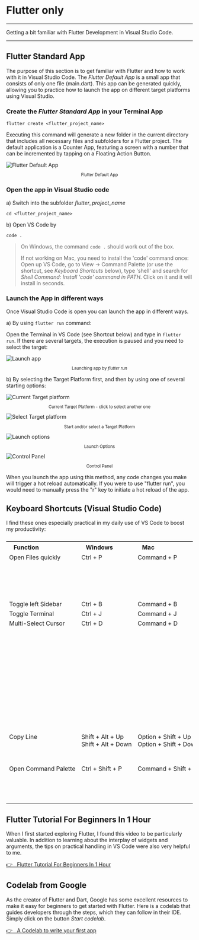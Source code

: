 # Flutter only

---

Getting a bit familiar with Flutter Development in Visual Studio Code.

---

## Flutter Standard App

The purpose of this section is to get familiar with Flutter and how to work with it in Visual Studio Code. The _Flutter Default App_ is a small app that consists of only one file (main.dart). This app can be generated quickly, allowing you to practice how to launch the app on different target platforms using Visual Studio.

### Create the _Flutter Standard App_ in your Terminal App

```
flutter create <flutter_project_name>
```

Executing this command will generate a new folder in the current directory that includes all necessary files and subfolders for a Flutter project. The default application is a Counter App, featuring a screen with a number that can be incremented by tapping on a Floating Action Button.

<figure style="margin:0;"><img src="../../assets/launchapp/flutter_default_app.jpg" alt="Flutter Default App"><figcaption style="font-size: 0.8em;text-align:center;"><p>Flutter Default App</p></figcaption></figure>

### Open the app in Visual Studio code

a) Switch into the subfolder _flutter_project_name_

```
cd <flutter_project_name>
```

b) Open VS Code by

```
code .
```

> On Windows, the command `code .` should work out of the box.
>
> If not working on Mac, you need to install the 'code' command once:
> Open up VS Code, go to View -> Command Palette (or use the shortcut, see _Keyboard Shortcuts_ below), type 'shell' and search for
> _Shell Command: Install 'code' command in PATH_. Click on it and it will install in seconds.

### Launch the App in different ways

Once Visual Studio Code is open you can launch the app in different ways.

a) By using `flutter run` command:

Open the Terminal in VS Code (see Shortcut below) and type in `flutter run`. If there are several targets, the execution is paused and you need to select the target:

<figure style="margin:0;"><img src="../../assets/flutter_run.jpg" alt="Launch app"><figcaption style="font-size: 0.8em;text-align:center;"><p>Launching app by <i>flutter run</i></p></figcaption></figure>

b) By selecting the Target Platform first, and then by using one of several starting options:

<figure style="margin:0;"><img src="../../assets/launchapp/launch1.jpg" alt="Current Target platform"><figcaption style="font-size: 0.8em;text-align:center;"><p>Current Target Platform - click to select another one</p></figcaption></figure>

<figure style="margin:0;"><img src="../../assets/launchapp/launch2.jpg" alt="Select Target platform"><figcaption style="font-size: 0.8em;text-align:center;"><p>Start and/or select a Target Platform</p></figcaption></figure>

<figure style="margin:0;"><img src="../../assets/launchapp/launch3.jpg" alt="Launch options"><figcaption style="font-size: 0.8em;text-align:center;"><p>Launch Options</p></figcaption></figure>

<figure style="margin:0;"><img src="../../assets/launchapp/launch4.jpg" alt="Control Panel"><figcaption style="font-size: 0.8em;text-align:center;"><p>Control Panel</p></figcaption></figure>

When you launch the app using this method, any code changes you make will trigger a hot reload automatically. If you were to use "flutter run", you would need to manually press the "r" key to initiate a hot reload of the app.

## Keyboard Shortcuts (Visual Studio Code)

I find these ones especially practical in my daily use of VS Code to boost my productivity:

<table style="display: flex; justify-content: left;">
<tr><th style="text-align:left;padding:5px 20px;">Function</th><th style="text-align:left;padding:5px 20px;">Windows</th><th style="text-align:left;padding:5px 20px;">Mac</th><th>Usage</th></th></tr>
<tr><td style="white-space:nowrap;vertical-align:top;">Open Files quickly</td><td style="white-space:nowrap;vertical-align:top;">Ctrl + P</td>
<td style="white-space:nowrap;vertical-align:top;">Command + P</td><td style="vertical-align:top;">Use the shortcut and start typing the name of the file...</td></tr>
<tr><td style="white-space:nowrap;vertical-align:top;">Toggle left Sidebar</td><td style="white-space:nowrap;vertical-align:top;">Ctrl + B</td>
<td style="white-space:nowrap;vertical-align:top;">Command + B</td><td></td></tr>
<tr><td style="white-space:nowrap;vertical-align:top;">Toggle Terminal</td><td style="white-space:nowrap;vertical-align:top;">Ctrl + J</td>
<td style="white-space:nowrap;vertical-align:top;">Command + J</td><td></td></tr>
<tr><td style="white-space:nowrap;vertical-align:top;">Multi-Select Cursor</td><td style="white-space:nowrap;vertical-align:top;">Ctrl + D</td>
<td style="white-space:nowrap;vertical-align:top;">Command + D</td><td style="vertical-align:top;">When you need to change all occurences of a function or tag in a file, select one. Then use the short cut to select all and make your changes.</td></tr>
<tr><td style="white-space:nowrap;vertical-align:top;">Copy Line</td><td style="white-space:nowrap;vertical-align:top;">Shift + Alt + Up <br> Shift + Alt + Down</td>
<td style="white-space:nowrap;vertical-align:top;">Option + Shift + Up <br> Option + Shift + Down</td><td style="vertical-align:top;">Click in one line and use the shortcut.</td></tr>
<tr><td style="white-space:nowrap;vertical-align:top;">Open Command Palette</td><td style="white-space:nowrap;vertical-align:top;">Ctrl + Shift + P</td>
<td style="white-space:nowrap;vertical-align:top;">Command + Shift + P</td><td style="vertical-align:top;">Use the shortcut and start typing the command...</td></tr>
</table>

###

## Flutter Tutorial For Beginners In 1 Hour

When I first started exploring Flutter, I found this video to be particularly valuable. In addition to learning about the interplay of widgets and arguments, the tips on practical handling in VS Code were also very helpful to me.

<a href="https://www.youtube.com/watch?v=C-fKAzdTrLU" target="_blank">👉 &nbsp; Flutter Tutorial For Beginners In 1 Hour</a>

## Codelab from Google

As the creator of Flutter and Dart, Google has some excellent resources to make it easy for beginners to get started with Flutter. Here is a codelab that guides developers through the steps, which they can follow in their IDE. Simply click on the button _Start codelab_.

<a href="https://docs.flutter.dev/get-started/codelab" target="_blank">👉 &nbsp; A Codelab to write your first app</a>
